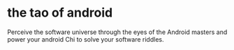 # the tao of android
Perceive the software universe through the eyes of the Android masters and power your android Chi to solve your software riddles.
